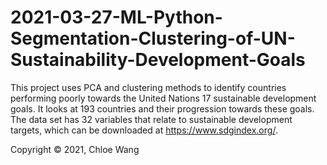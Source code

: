 # 2021-03-27-ML-Python-Segmentation-Clustering-of-UN-Sustainability-Development-Goals

This project uses PCA and clustering methods to identify countries performing poorly towards the United Nations 17 sustainable development goals. It looks at 193 countries and their progression towards these goals. The data set has 32 variables that relate to sustainable development targets, which can be downloaded at https://www.sdgindex.org/.

Copyright © 2021, Chloe Wang
